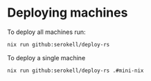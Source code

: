 # Deploying machines

To deploy all machines run:
```bash
nix run github:serokell/deploy-rs
```

To deploy a single machine
```bash
nix run github:serokell/deploy-rs .#mini-nix
```